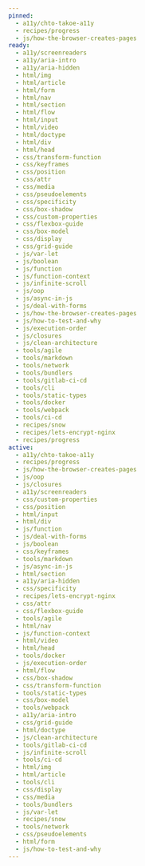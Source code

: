 ```yaml
---
pinned:
  - a11y/chto-takoe-a11y
  - recipes/progress
  - js/how-the-browser-creates-pages
ready:
  - a11y/screenreaders
  - a11y/aria-intro
  - a11y/aria-hidden
  - html/img
  - html/article
  - html/form
  - html/nav
  - html/section
  - html/flow
  - html/input
  - html/video
  - html/doctype
  - html/div
  - html/head
  - css/transform-function
  - css/keyframes
  - css/position
  - css/attr
  - css/media
  - css/pseudoelements
  - css/specificity
  - css/box-shadow
  - css/custom-properties
  - css/flexbox-guide
  - css/box-model
  - css/display
  - css/grid-guide
  - js/var-let
  - js/boolean
  - js/function
  - js/function-context
  - js/infinite-scroll
  - js/oop
  - js/async-in-js
  - js/deal-with-forms
  - js/how-the-browser-creates-pages
  - js/how-to-test-and-why
  - js/execution-order
  - js/closures
  - js/clean-architecture
  - tools/agile
  - tools/markdown
  - tools/network
  - tools/bundlers
  - tools/gitlab-ci-cd
  - tools/cli
  - tools/static-types
  - tools/docker
  - tools/webpack
  - tools/ci-cd
  - recipes/snow
  - recipes/lets-encrypt-nginx
  - recipes/progress
active:
  - a11y/chto-takoe-a11y
  - recipes/progress
  - js/how-the-browser-creates-pages
  - js/oop
  - js/closures
  - a11y/screenreaders
  - css/custom-properties
  - css/position
  - html/input
  - html/div
  - js/function
  - js/deal-with-forms
  - js/boolean
  - css/keyframes
  - tools/markdown
  - js/async-in-js
  - html/section
  - a11y/aria-hidden
  - css/specificity
  - recipes/lets-encrypt-nginx
  - css/attr
  - css/flexbox-guide
  - tools/agile
  - html/nav
  - js/function-context
  - html/video
  - html/head
  - tools/docker
  - js/execution-order
  - html/flow
  - css/box-shadow
  - css/transform-function
  - tools/static-types
  - css/box-model
  - tools/webpack
  - a11y/aria-intro
  - css/grid-guide
  - html/doctype
  - js/clean-architecture
  - tools/gitlab-ci-cd
  - js/infinite-scroll
  - tools/ci-cd
  - html/img
  - html/article
  - tools/cli
  - css/display
  - css/media
  - tools/bundlers
  - js/var-let
  - recipes/snow
  - tools/network
  - css/pseudoelements
  - html/form
  - js/how-to-test-and-why
---
```


